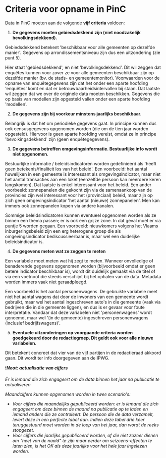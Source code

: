 # Criteria voor opname in PinC

Data in PinC moeten aan de volgende **vijf criteria** voldoen:

1. **De gegevens moeten gebiedsdekkend zijn (niet noodzakelijk bevolkingsdekkend).**

Gebiedsdekkend betekent &#39;beschikbaar voor alle gemeenten op dezelfde manier&#39;. Gegevens op arrondissementsniveau zijn dus een uitzondering (zie punt 5).

Hier staat &#39;gebiedsdekkend&#39;, en niet &#39;bevolkingsdekkend&#39;. Dit wil zeggen dat enquêtes kunnen voor zover ze voor alle gemeenten beschikbaar zijn op dezelfde manier (bv. de stads- en gemeentemonitor). Voorwaarden voor de opname van enquêtegegevens zijn dat het onder een aparte hoofding &#39;enquêtes&#39; komt en dat er betrouwbaarheidsintervallen bij staan. Dat laatste wil zeggen dat we over de originele data moeten beschikken. Gegevens die op basis van modellen zijn opgesteld vallen onder een aparte hoofding &#39;modellen&#39;.
  

2. **De gegevens zijn bij voorkeur minstens jaarlijks beschikbaar.**

Belangrijk is dat het om periodieke gegevens gaat. In principe kunnen dus ook censusgegevens opgenomen worden (die om de tien jaar worden opgesteld). Hiervoor is geen aparte hoofding vereist, omdat ze in principe &#39;bevolkingsdekkend&#39; zijn (geen enquêtegegevens).


3. **De gegevens betreffen omgevingsinformatie. Bestuurlijke info wordt niet opgenomen.**

Bestuurlijke informatie / beleidsindicatoren worden gedefinieerd als &#39;heeft geen betekenis/finaliteit los van het beleid&#39;. Een voorbeeld: het aantal huwelijken in een gemeente is interessant als omgevingsindicator, maar niet het aantal transacties aan een loket (eenzelfde persoon kan meerdere keren langskomen). Dat laatste is enkel interessant voor het beleid. Een ander voorbeeld: zonnepanelen die gekocht zijn via de samenaankoop van de provincies zijn wel interessant voor het (provinciaal) beleid, maar zijn op zich geen omgevingsindicator &#39;het aantal (nieuwe) zonnepanelen&#39;. Men kan immers ook zonnepanelen kopen via andere kanalen.

Sommige beleidsindicatoren kunnen eventueel opgenomen worden als ze binnen een thema passen; er is ook een grijze zone. In dat geval moet er via puntje 5 worden gegaan. Een voorbeeld: nieuwkomers volgens het Vlaams inburgeringsbeleid zijn een erg heterogene groep die als omgevingsindicator bediscussieerbaar is, maar wel een duidelijke beleidsindicator is.


4. **De gegevens meten wat ze zeggen te meten**

Een variabele moet meten wat hij zegt te meten. Wanneer onvolledige of benaderende gegevens opgenomen worden (bijvoorbeeld omdat er geen betere indicator beschikbaar is), wordt dit duidelijk gemaakt via de titel of via een voetnoot die steeds verschijnt bij het ophalen van de data. Metadata worden immers vaak niet geraadpleegd.

Een voorbeeld is het aantal personenwagens. De gebruikte variabele meet niet het aantal wagens dat door de inwoners van een gemeente wordt gebruikt, maar wel het aantal ingeschreven auto&#39;s in die gemeente (vaak via bedrijven die in die gemeente liggen), en dus is er gevaar voor foute interpretatie. Vandaar dat deze variabelen niet &#39;personenwagens&#39; wordt genoemd, maar wel &#39;(in de gemeente) ingeschreven personenwagens (inclusief bedrijfswagens)&#39;.


5. **Eventuele uitzonderingen op voorgaande criteria worden goedgekeurd door de redactiegroep. Dit geldt ook voor alle nieuwe variabelen.**

Dit betekent concreet dat vier van de vijf partijen in de redactieraad akkoord gaan. Dit wordt ter info doorgegeven aan de IPWG.


❗***Noot: actualisatie van cijfers***

_Er is iemand die zich engageert om de data binnen het jaar na publicatie te actualiseren_

_Maandcijfers kunnen opgenomen worden in twee scenario&#39;s:_

- _Voor cijfers die maandelijks gepubliceerd worden: er is iemand die zich engageert om deze binnen de maand na publicatie op te laden en iemand anders die ze controleert. De persoon die de data verzamelt, levert deze in een perfecte tabel aan. Indien deze tabel drie keer teruggestuurd moet worden in de loop van het jaar, dan wordt de reeks stopgezet._
- _Voor cijfers die jaarlijks gepubliceerd worden, of die niet zozeer dienen om &quot;heet van de naald&quot; te zijn maar eerder om seizoens-effecten te laten zien, is het OK als deze jaarlijks voor het hele jaar ingelezen worden._
